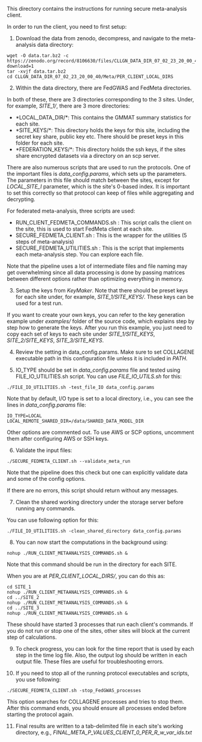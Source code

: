 This directory contains the instructions for running secure meta-analysis client.

In order to run the client, you need to first setup:
1) Download the data from zenodo, decompress, and navigate to the meta-analysis data directory:
```
wget -O data.tar.bz2 -c https://zenodo.org/record/8106630/files/CLLGN_DATA_DIR_07_02_23_20_00_40.tar.bz2?download=1
tar -xvjf data.tar.bz2 
cd CLLGN_DATA_DIR_07_02_23_20_00_40/Meta/PER_CLIENT_LOCAL_DIRS
```

2) Within the data directory, there are FedGWAS and FedMeta directories. 

In both of these, there are 3 directories corresponding to the 3 sites. Under, for example, *SITE_1/*, there are 3 more directories:

<ul>
<li> *LOCAL_DATA_DIR/*: This contains the GMMAT summary statistics for each site.</li> 
<li> *SITE_KEYS/*: This directory holds the keys for this site, including the secret key share, public key etc. There should be preset keys in this folder for each site.</li> 
<li> *FEDERATION_KEYS/*: This directory holds the ssh keys, if the sites share encrypted datasets via a directory on an scp server.</li> 
</ul>

There are also numerous scripts that are used to run the protocols. One of the important files is *data_config.params*, which sets up the parameters. The parameters in this file should match between the sites, except for *LOCAL_SITE_I* parameter, which is the site's 0-based index. It is important to set this correctly so that protocol can keep of files while aggregating and decrypting.

For federated meta-analysis, three scripts are used:
<ul>
<li> RUN_CLIENT_FEDMETA_COMMANDS.sh : This script calls the client on the site, this is used to start FedMeta client at each site.</li> 
<li> SECURE_FEDMETA_CLIENT.sh : This is the wrapper for the utilities (5 steps of meta-analysis) </li> 
<li> SECURE_FEDMETA_UTILITIES.sh : This is the script that implements each meta-analysis step. You can explore each file.</li> 
</ul>

Note that the pipeline uses a lot of intermediate files and file naming may get overwhelming since all data processing is done by passing matrices between different options rather than optimizing everything in memory.

3) Setup the keys from *KeyMaker*. Note that there should be preset keys for each site under, for example, *SITE_1/SITE_KEYS/*. These keys can be used for a test run.

If you want to create your own keys, you can refer to the key generation example under *examples/* folder of the source code, which explains step by step how to generate the keys. After you run this example, you just need to copy each set of keys to each site under *SITE_1/SITE_KEYS*, *SITE_2/SITE_KEYS*, *SITE_3/SITE_KEYS*.

4) Review the setting in data_config.params. Make sure to set COLLAGENE executable path in this configuration file unless it is included in *PATH*.

5) IO_TYPE should be set in *data_config.params* file and tested using FILE_IO_UTILITIES.sh script. You can use *FILE_IO_UTILS.sh* for this:

```
./FILE_IO_UTILITIES.sh -test_file_IO data_config.params
```

Note that by default, I/O type is set to a local directory, i.e., you can see the lines in *data_config.params* file:
```
IO_TYPE=LOCAL
LOCAL_REMOTE_SHARED_DIR=/data/SHARED_DATA_MODEL_DIR
```
Other options are commented out. To use AWS or SCP options, uncomment them after configuring AWS or SSH keys.

6) Validate the input files:
```
./SECURE_FEDMETA_CLIENT.sh --validate_meta_run
```

Note that the pipeline does this check but one can explicitly validate data and some of the config options.

If there are no errors, this script should return without any messages.

7) Clean the shared working directory under the storage server before running any commands.

You can use following option for this:
```
./FILE_IO_UTILITIES.sh -clean_shared_directory data_config.params
```

8) You can now start the computations in the background using:
```
nohup ./RUN_CLIENT_METAANALYSIS_COMMANDS.sh &
```

Note that this command should be run in the directory for each SITE.

When you are at *PER_CLIENT_LOCAL_DIRS/*, you can do this as:
```
cd SITE_1
nohup ./RUN_CLIENT_METAANALYSIS_COMMANDS.sh &
cd ../SITE_2
nohup ./RUN_CLIENT_METAANALYSIS_COMMANDS.sh &
cd ../SITE_3
nohup ./RUN_CLIENT_METAANALYSIS_COMMANDS.sh &
```

These should have started 3 processes that run each client's commands. If you do not run or stop one of the sites, other sites will block at the current step of calculations.

9) To check progress, you can look for the time report that is used by each step in the time log file. Also, the output log should be written in each output file. These files are useful for troubleshooting errors.

10) If you need to stop all of the running protocol executables and scripts, you use following:
```
./SECURE_FEDMETA_CLIENT.sh -stop_FedGWAS_processes
```
This option searches for COLLAGENE processes and tries to stop them. After this command ends, you should ensure all processes ended before starting the protocol again.

11) Final results are written to a tab-delimited file in each site's working directory, e.g., *FINAL_META_P_VALUES_CLIENT_0_PER_R_w_var_ids.txt*


